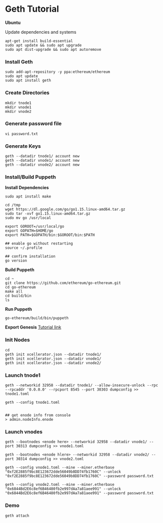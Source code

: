 # Geth Tutorial
**Ubuntu**

Update dependencies and systems
```
apt-get install build-essential
sudo apt update && sudo apt upgrade
sudo apt dist-upgrade && sudo apt autoremove
```

### Install Geth
```
sudo add-apt-repository -y ppa:ethereum/ethereum
sudo apt update
sudo apt install geth
```

### Create Directories
```
mkdir tnode1
mkdir vnode1
mkdir vnode2
```

### Generate password file
```
vi password.txt
```

### Generate Keys
```
geth --datadir tnode1/ account new
geth --datadir vnode1/ account new
geth --datadir vnode2/ account new
```

### Install/Build Puppeth
**Install Dependencies**
```
sudo apt install make

cd /tmp
wget https://dl.google.com/go/go1.15.linux-amd64.tar.gz
sudo tar -xvf go1.15.linux-amd64.tar.gz
sudo mv go /usr/local

export GOROOT=/usr/local/go
export GOPATH=$HOME/go
export PATH=$GOPATH/bin:$GOROOT/bin:$PATH

## enable go without restarting
source ~/.profile

## confirm installation
go version
```
**Build Puppeth**
```
cd ~
git clone https://github.com/ethereum/go-ethereum.git
cd go-ethereum
make all
cd build/bin
ls
```

**Run Puppeth**
```
go-ethereum/build/bin/puppeth
```

**Export Genesis**
[Tutorial link](https://arctouch.com/blog/how-to-set-up-ethereum-blockchain/)

### Init Nodes
```
cd
geth init xcellerator.json --datadir tnode1/
geth init xcellerator.json --datadir vnode1/
geth init xcellerator.json --datadir vnode2/
```

### Launch tnode1
```
geth --networkid 32958 --datadir tnode1/ --allow-insecure-unlock --rpc --rpcaddr '0.0.0.0' --rpcport 8545 --port 30303 dumpconfig >> tnode1.toml

geth --config tnode1.toml


## get enode info from console
> admin.nodeInfo.enode
```


### Launch vnodes
```
geth --bootnodes <enode here> --networkid 32958 --datadir vnode1/ --port 30313 dumpconfig >> vnode1.toml

geth --bootnodes <enode hlere> --networkid 32958 --datadir vnode2/ --port 30314 dumpconfig >> vnode2.toml

geth --config vnode1.toml --mine --miner.etherbase "0xf2E2885f9bc8E123672dde56049b8DD74fb1760C" --unlock "0xf2E2885f9bc8E123672dde56049b8DD74fb1760C" --password password.txt

geth --config vnode2.toml --mine --miner.etherbase "0x6844Bd2E6c8ef6B46480fb2e997dAa7a81aee991" --unlock "0x6844Bd2E6c8ef6B46480fb2e997dAa7a81aee991" --password password.txt
```

### Demo
```
geth attach
```
